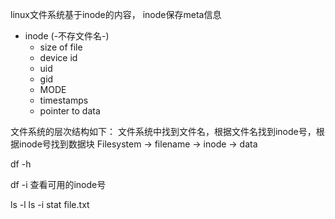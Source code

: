 
linux文件系统基于inode的内容， inode保存meta信息

+ inode (-不存文件名-)
  + size of file
  + device id
  + uid
  + gid
  + MODE
  + timestamps
  + pointer to data

文件系统的层次结构如下：
文件系统中找到文件名，根据文件名找到inode号，根据inode号找到数据块
Filesystem -> filename -> inode -> data

df -h

df -i 查看可用的inode号

ls -l
ls -i
stat file.txt
